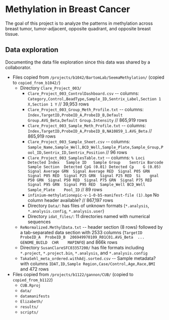 # Methylation in Breast Cancer 

The goal of this project is to analyze the patterns in methylation across breast tumor, tumor-adjacent, opposite quadrant, and opposite breast tissue.

## Data exploration

Documenting the data file exploration since this data was shared by a collaborator.

* Files copied from `/projects/b1042/BartomLab/SeemaMethylation/` (copied to `copied_from_b1042/`)
  * Directory `Clare_Project_003/`
    * `Clare_Project_003_ControlDashboard.csv` -- columns: `Category,Control,BeadType,Sample_ID,Sentrix_Label,Section 1 X,Section 1 Y` // 39,953 rows 
    * `Clare_Project_003_Group_Meth_Profile.txt` -- columns: `Index,TargetID,ProbeID_A,ProbeID_B,Default Group.AVG_Beta,Default Group.Intensity` // 865,919 rows 
    * `Clare_Project_003_Sample_Meth_Profile.txt` -- columns: `Index,TargetID,ProbeID_A,ProbeID_B,NA10859_1.AVG_Beta` // 865,919 rows
    * `Clare_Project_003_Sample_Sheet.csv` -- columns: `Sample_Name,Sample_Well,BCD_Well,Sample_Plate,Sample_Group,Pool_ID,Sentrix_ID,Sentrix_Position` // 96 rows
    * `Clare_Project_003_SamplesTable.txt` -- columns: `% Loci Detected Index   Sample ID   Sample Group    Sentrix Barcode Sample Section  Detected CpG (0.01) Detected Cp    G (0.05) Signal Average GRN  Signal Average RED  Signal P05 GRN  Signal P05 RED  Signal P25 GRN  Signal P25 RED  Si    gnal P50 GRN  Signal P50 RED  Signal P75 GRN  Signal P75 RED  Signal P95 GRN  Signal P95 RED  Sample_Well BCD_Well        Sample_Plate    Pool_ID` // 89 rows
    * `infinium-methylationepic-v-1-0-b5-manifest-file (1).bpm` No column header available? // 867,197 rows
    * Directory `Data/`: has files of unknown formats (`*.analysis`, `*.analysis.config`, `*.analysis.user`)
    * Directory `idat_files/`: 11 directories named with numerical sequences
  * `ReNormalized.MethylData.txt` -- header section (8 rows) followed by a tab-separated data section with 2533 columns (`TargetID  ProbeID_A  ProbeID_B  206949970109_R01C01.AVG_Beta  ...  GENOME_BUILD  CHR    MAPINFO`) and 866k rows
  * Directory `SusanClareSFC03357200/` has file formats including `*.project`, `*.project.bin`, `*.analysis`, and `*.analysis.config`
  * `TakaSehl_meta_ordered.withAdj.sorted.csv` -- Sample metadata? with columns `IDAT,ID,Sample Region,Case/Control,Age,Race,BMI` and 472 rows
* Files copied from `/projects/b1122/gannon/CUB/` (copied to `copied_from_b1122`)
  * `CUB.Rproj`
  * `data/`
  * `datamanifests`
  * `Elizabeth/`
  * `results/`
  * `scripts/`

